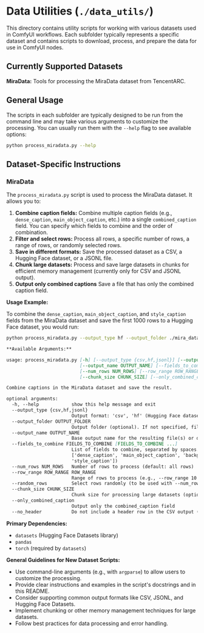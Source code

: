 # Data Utilities (`./data_utils/`)

This directory contains utility scripts for working with various datasets used in ComfyUI workflows. Each subfolder typically represents a specific dataset and contains scripts to download, process, and prepare the data for use in ComfyUI nodes.

## Currently Supported Datasets

**MiraData:**  Tools for processing the MiraData dataset from TencentARC.

## General Usage

The scripts in each subfolder are typically designed to be run from the command line and may take various arguments to customize the processing. You can usually run them with the `--help` flag to see available options:

```bash
python process_miradata.py --help
```

## Dataset-Specific Instructions

### MiraData

The `process_miradata.py` script is used to process the MiraData dataset. It allows you to:

1. **Combine caption fields:** Combine multiple caption fields (e.g., `dense_caption`, `main_object_caption`, etc.) into a single `combined_caption` field. You can specify which fields to combine and the order of combination.
2. **Filter and select rows:** Process all rows, a specific number of rows, a range of rows, or randomly selected rows.
3. **Save in different formats:** Save the processed dataset as a CSV, a Hugging Face dataset, or a JSONL file.
4. **Chunk large datasets:** Process and save large datasets in chunks for efficient memory management (currently only for CSV and JSONL output).
5. **Output only combined captions** Save a file that has only the combined caption field.

**Usage Example:**

To combine the `dense_caption`, `main_object_caption`, and `style_caption` fields from the MiraData dataset and save the first 1000 rows to a Hugging Face dataset, you would run:

```bash
python process_miradata.py --output_type hf --output_folder ./mira_data_processed --output_name MiraData_Combined --num_rows 1000 --fields_to_combine dense_caption main_object_caption style_caption
```

```markdown
**Available Arguments:**

usage: process_miradata.py [-h] [--output_type {csv,hf,jsonl}] [--output_folder OUTPUT_FOLDER]
                           [--output_name OUTPUT_NAME] [--fields_to_combine FIELDS_TO_COMBINE [FIELDS_TO_COMBINE ...]]
                           [--num_rows NUM_ROWS] [--row_range ROW_RANGE ROW_RANGE] [--random_rows]
                           [--chunk_size CHUNK_SIZE] [--only_combined_caption] [--no_header]

Combine captions in the MiraData dataset and save the result.

optional arguments:
  -h, --help            show this help message and exit
  --output_type {csv,hf,jsonl}
                        Output format: 'csv', 'hf' (Hugging Face dataset), or 'jsonl' (default: hf)
  --output_folder OUTPUT_FOLDER
                        Output folder (optional). If not specified, files are saved in the current directory.
  --output_name OUTPUT_NAME
                        Base output name for the resulting file(s) or directory (default: MiraData_combined)
  --fields_to_combine FIELDS_TO_COMBINE [FIELDS_TO_COMBINE ...]
                        List of fields to combine, separated by spaces. Order determines combination order. (default:
                        ['dense_caption', 'main_object_caption', 'background_caption', 'camera_caption',
                        'style_caption'])
  --num_rows NUM_ROWS   Number of rows to process (default: all rows)
  --row_range ROW_RANGE ROW_RANGE
                        Range of rows to process (e.g., --row_range 10 100 to process rows 10 to 99).
  --random_rows         Select rows randomly (to be used with --num_rows)
  --chunk_size CHUNK_SIZE
                        Chunk size for processing large datasets (optional)
  --only_combined_caption
                        Output only the combined_caption field
  --no_header           Do not include a header row in the CSV output (only for CSV output)
```

**Primary Dependencies:**

* `datasets` (Hugging Face Datasets library)
* `pandas`
* `torch` (required by `datasets`)

**General Guidelines for New Dataset Scripts:**

* Use command-line arguments (e.g., with `argparse`) to allow users to customize the processing.
* Provide clear instructions and examples in the script's docstrings and in this README.
* Consider supporting common output formats like CSV, JSONL, and Hugging Face Datasets.
* Implement chunking or other memory management techniques for large datasets.
* Follow best practices for data processing and error handling.
